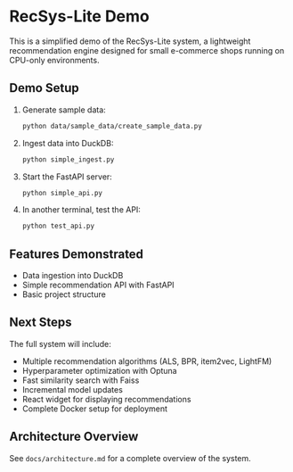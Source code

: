 # RecSys-Lite Demo

This is a simplified demo of the RecSys-Lite system, a lightweight recommendation engine designed for small e-commerce shops running on CPU-only environments.

## Demo Setup

1. Generate sample data:
   ```bash
   python data/sample_data/create_sample_data.py
   ```

2. Ingest data into DuckDB:
   ```bash
   python simple_ingest.py
   ```

3. Start the FastAPI server:
   ```bash
   python simple_api.py
   ```

4. In another terminal, test the API:
   ```bash
   python test_api.py
   ```

## Features Demonstrated

- Data ingestion into DuckDB
- Simple recommendation API with FastAPI
- Basic project structure

## Next Steps

The full system will include:
- Multiple recommendation algorithms (ALS, BPR, item2vec, LightFM)
- Hyperparameter optimization with Optuna
- Fast similarity search with Faiss
- Incremental model updates
- React widget for displaying recommendations
- Complete Docker setup for deployment

## Architecture Overview

See `docs/architecture.md` for a complete overview of the system.